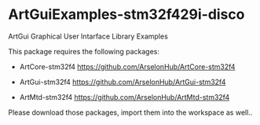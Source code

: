 # ArtGuiExamples-stm32f429i-disco
ArtGui Graphical User Intarface Library Examples

This package requires the following packages:
* ArtCore-stm32f4
	https://github.com/ArselonHub/ArtCore-stm32f4

* ArtGui-stm32f4
	https://github.com/ArselonHub/ArtGui-stm32f4
	
* ArtMtd-stm32f4 
	https://github.com/ArselonHub/ArtMtd-stm32f4

Please download those packages, import them into the workspace as well..
